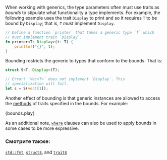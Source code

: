 When working with generics, the type parameters often must use traits as *bounds* to
stipulate what functionality a type implements. For example, the following
example uses the trait `Display` to print and so it requires `T` to be bound
by `Display`; that is, `T` *must* implement `Display`.

```rust
// Define a function `printer` that takes a generic type `T` which
// must implement trait `Display`.
fn printer<T: Display>(t: T) {
    println!("{}", t);
}
```

Bounding restricts the generic to types that conform to the bounds. That is:

```rust
struct S<T: Display>(T);

// Error! `Vec<T>` does not implement `Display`. This
// specialization will fail.
let s = S(vec![1]);
```

Another effect of bounding is that generic instances are allowed to access the 
[methods] of traits specified in the bounds. For example:

{bounds.play}

As an additional note, [`where`][where] clauses can also be used to apply bounds in
some cases to be more expressive.

### Смотрите также:

[`std::fmt`][fmt], [`struct`s][structs], and [`trait`s][traits]

[fmt]: ../hello/print.html
[methods]: ../fn/methods.html
[structs]: ../custom_types/structs.html
[traits]: ../trait.html
[where]: ../generics/where.html